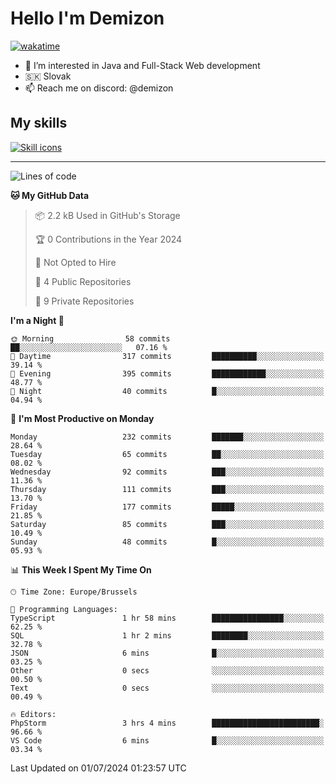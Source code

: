 # Hello I'm Demizon
[![wakatime](https://wakatime.com/badge/user/6ad1949f-d6d7-44f9-9eee-c35e54cc499b.svg)](https://wakatime.com/@6ad1949f-d6d7-44f9-9eee-c35e54cc499b)
- 👀 I’m interested in Java and Full-Stack Web development
- 🇸🇰 Slovak
- 📫 Reach me on discord: @demizon

## My skills
[![Skill icons](https://skillicons.dev/icons?i=java,js,ts,html,css,react,nextjs,tailwind,supabase,py,git,docker,linux,mysql,postgres,mongo&theme=dark)](https://github.com/Demizon3433)

---

<!--START_SECTION:waka-->
![Lines of code](https://img.shields.io/badge/From%20Hello%20World%20I%27ve%20Written-252.3%20thousand%20lines%20of%20code-blue)

**🐱 My GitHub Data** 

> 📦 2.2 kB Used in GitHub's Storage 
 > 
> 🏆 0 Contributions in the Year 2024
 > 
> 🚫 Not Opted to Hire
 > 
> 📜 4 Public Repositories 
 > 
> 🔑 9 Private Repositories 
 > 
**I'm a Night 🦉** 

```text
🌞 Morning                58 commits          ██░░░░░░░░░░░░░░░░░░░░░░░   07.16 % 
🌆 Daytime                317 commits         ██████████░░░░░░░░░░░░░░░   39.14 % 
🌃 Evening                395 commits         ████████████░░░░░░░░░░░░░   48.77 % 
🌙 Night                  40 commits          █░░░░░░░░░░░░░░░░░░░░░░░░   04.94 % 
```
📅 **I'm Most Productive on Monday** 

```text
Monday                   232 commits         ███████░░░░░░░░░░░░░░░░░░   28.64 % 
Tuesday                  65 commits          ██░░░░░░░░░░░░░░░░░░░░░░░   08.02 % 
Wednesday                92 commits          ███░░░░░░░░░░░░░░░░░░░░░░   11.36 % 
Thursday                 111 commits         ███░░░░░░░░░░░░░░░░░░░░░░   13.70 % 
Friday                   177 commits         █████░░░░░░░░░░░░░░░░░░░░   21.85 % 
Saturday                 85 commits          ███░░░░░░░░░░░░░░░░░░░░░░   10.49 % 
Sunday                   48 commits          █░░░░░░░░░░░░░░░░░░░░░░░░   05.93 % 
```


📊 **This Week I Spent My Time On** 

```text
🕑︎ Time Zone: Europe/Brussels

💬 Programming Languages: 
TypeScript               1 hr 58 mins        ████████████████░░░░░░░░░   62.25 % 
SQL                      1 hr 2 mins         ████████░░░░░░░░░░░░░░░░░   32.78 % 
JSON                     6 mins              █░░░░░░░░░░░░░░░░░░░░░░░░   03.25 % 
Other                    0 secs              ░░░░░░░░░░░░░░░░░░░░░░░░░   00.50 % 
Text                     0 secs              ░░░░░░░░░░░░░░░░░░░░░░░░░   00.49 % 

🔥 Editors: 
PhpStorm                 3 hrs 4 mins        ████████████████████████░   96.66 % 
VS Code                  6 mins              █░░░░░░░░░░░░░░░░░░░░░░░░   03.34 % 
```


 Last Updated on 01/07/2024 01:23:57 UTC
<!--END_SECTION:waka-->
